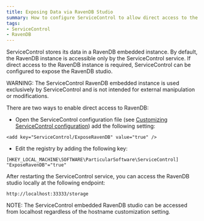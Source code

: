 ```yaml
---
title: Exposing Data via RavenDB Studio
summary: How to configure ServiceControl to allow direct access to the embedded RavenDB instance.
tags:
- ServiceControl
- RavenDB
---
```


ServiceControl stores its data in a RavenDB embedded instance. By default, the RavenDB instance is accessible only by the ServiceControl service. If direct access to the RavenDB instance is required, ServiceControl can be configured to expose the RavenDB studio.

WARNING: The ServiceControl RavenDB embedded instance is used exclusively by ServiceControl and is not intended for external manipulation or modifications. 

There are two ways to enable direct access to RavenDB:

* Open the ServiceControl configuration file (see [Customizing ServiceControl configuration](creating-config-file.md)) add the following setting:

```
<add key="ServiceControl/ExposeRavenDB" value="true" />
```
	
* Edit the registry by adding the following key:
 
```
[HKEY_LOCAL_MACHINE\SOFTWARE\ParticularSoftware\ServiceControl]
"ExposeRavenDB"="true"
```

After restarting the ServiceControl service, you can access the RavenDB studio locally at the following endpoint:

    http://localhost:33333/storage

NOTE: The ServiceControl embedded RavenDB studio can be accessed from localhost regardless of the hostname customization setting.